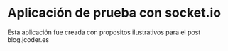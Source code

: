 # Aplicación de prueba con socket.io

Esta aplicación fue creada con propositos ilustrativos para el post blog.jcoder.es
